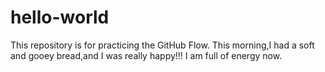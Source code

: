 # hello-world
This repository is for practicing the GitHub Flow.
This morning,I had a soft and gooey bread,and I was really happy!!! 
I am full of energy now.
